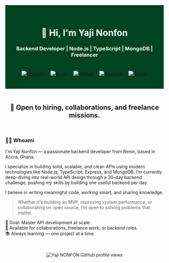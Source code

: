<!-- Section 1 -->
<div align="center" style="background-color:#014421; padding: 2rem 1rem; color: white;">

<h1>👋 Hi, I'm Yaji Nonfon</h1>

<h3>Backend Developer | Node.js | TypeScript | MongoDB | Freelancer</h3>

<br />

<!-- Réseaux sociaux avec animations -->
<a href="https://www.linkedin.com/in/yaji-nonfon-7185a12a9" target="_blank">
  <img src="https://img.shields.io/badge/LinkedIn-0A66C2?style=for-the-badge&logo=linkedin&logoColor=white" alt="LinkedIn" style="margin: 0.5rem; animation: fadeIn 1.5s ease-in-out;" />
</a>

<a href="mailto:sonagnonyaji@gmail.com" target="_blank">
    <img src="https://img.shields.io/badge/Gmail-D14836?style=for-the-badge&logo=gmail&logoColor=white" alt="Gmail" style="margin: 0.5rem; animation: fadeIn 2s ease-in-out;" />
  </a>
<a href="https://github.com/IjayCoder]" target="_blank">
  <img src="https://img.shields.io/badge/GitHub-24292F?style=for-the-badge&logo=github&logoColor=white" alt="GitHub" style="margin: 0.5rem; animation: fadeIn 1.5s ease-in-out;" />
</a>

<a href="https://www.youtube.com/@yajiNonfon" target="_blank">
    <img src="https://img.shields.io/badge/YouTube-FF0000?style=for-the-badge&logo=youtube&logoColor=white" alt="YouTube" style="margin: 0.5rem; animation: pulse 1.5s infinite;" />
  </a>

  <a href="https://www.tiktok.com/@guapcoder" target="_blank">
    <img src="https://img.shields.io/badge/TikTok-000000?style=for-the-badge&logo=tiktok&logoColor=white" alt="TikTok" style="margin: 0.5rem; animation: fadeIn 2s ease-in-out;" />
  </a> 


</div>

<!-- Section 2 -->
<br />
<div align="center">
  <h2>🚀 Open to hiring, collaborations, and freelance missions.</h2>
</div>

<br />

<!-- Whoami Section -->
### 👨‍💻 Whoami

I'm Yaji Nonfon — a passionate backend developer from Benin, based in Accra, Ghana.

I specialize in building solid, scalable, and clean APIs using modern technologies like Node.js, TypeScript, Express, and MongoDB. I’m currently deep-diving into real-world API design through a 30-day backend challenge, pushing my skills by building one useful backend per day.

I believe in writing meaningful code, working smart, and sharing knowledge.

> Whether it's building an MVP, improving system performance, or collaborating on open source, I’m open to solving problems that matter.

🎯 Goal: Master API development at scale.  
🤝 Available for collaborations, freelance work, or backend roles.  
📚 Always learning — one project at a time.

<br/>

<!-- Footer sympa avec compteur de vues -->
<p align="center">
  <img src="https://komarev.com/ghpvc/?username=tonGithub&label=Profile%20views&color=0e75b6&style=flat" alt="Yaji NONFON GitHub profile views" />
</p>
